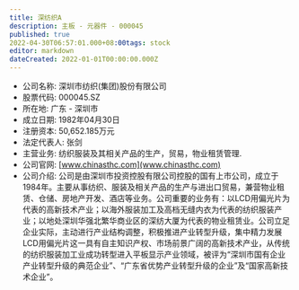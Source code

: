```yaml
---
title: 深纺织A
description: 主板 - 元器件 - 000045
published: true
2022-04-30T06:57:01.000+08:00tags: stock
editor: markdown
dateCreated: 2022-01-01T00:00:00.000Z
---
```


- 公司名称: 深圳市纺织(集团)股份有限公司
- 股票代码: 000045.SZ
- 所在地: 广东 - 深圳市
- 成立日期: 1982年04月30日
- 注册资本: 50,652.185万元
- 法定代表人: 张剑
- 主营业务: 纺织服装及其相关产品的生产，贸易，物业租赁管理.
- 公司官网: [www.chinasthc.com](www.chinasthc.com)
- 公司介绍: 公司是由深圳市投资控股有限公司控股的国有上市公司，成立于1984年。主要从事纺织、服装及相关产品的生产与进出口贸易，兼营物业租赁、仓储、房地产开发、酒店等业务。公司重要的业务有：以LCD用偏光片为代表的高新技术产业；以海外服装加工及高档无缝内衣为代表的纺织服装产业；以地处深圳华强北繁华商业区的深纺大厦为代表的物业租赁业。公司立足企业实际，主动进行产业结构调整，积极推进产业转型升级，集中精力发展LCD用偏光片这一具有自主知识产权、市场前景广阔的高新技术产业，从传统的纺织服装加工业成功转型进入平板显示产业领域，被评为“深圳市国有企业产业转型升级的典范企业”、“广东省优势产业转型升级的企业”及“国家高新技术企业”。


